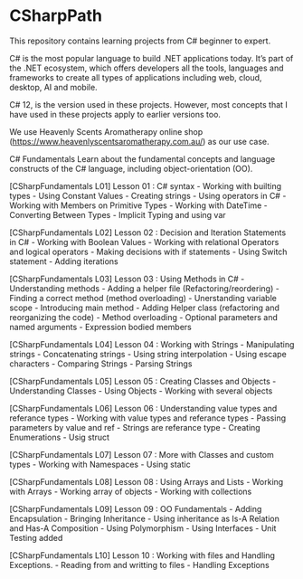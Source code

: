 # CSharpPath
This repository contains learning projects from C# beginner to expert. 

C# is the most popular language to build .NET applications today. It’s part of the .NET ecosystem, which offers developers all the tools, languages and frameworks to create all types of applications including web, cloud, desktop, AI and mobile.

C# 12, is the version used in these projects. However, most concepts that I have used in these projects apply to earlier versions too.

We use Heavenly Scents Aromatherapy online shop (https://www.heavenlyscentsaromatherapy.com.au/) as our use case.

C# Fundamentals
Learn about the fundamental concepts and language constructs of the C# language, including object-orientation (OO).

[CSharpFundamentals L01] Lesson 01 : C# syntax
	- Working with builting types
 	- Using Constant Values
  	- Creating strings
   	- Using operators in C#
    - Working with Members on Primitive Types
    - Working with DateTime
	- Converting Between Types
	- Implicit Typing and using var
 
[CSharpFundamentals L02] Lesson 02 : Decision and Iteration Statements in C#
	- Working with Boolean Values
	- Working with relational Operators and logical operators
    - Making decisions with if statements
	- Using Switch statement
	- Adding iterations

[CSharpFundamentals L03] Lesson 03 : Using Methods in C#
	- Understanding methods
	- Adding a helper file (Refactoring/reordering)
	- Finding a correct method (method overloading)
	- Unerstanding variable scope
	- Introducing main method
	- Adding Helper class (refactoring and reorganizing the code)
	- Method overloading
	- Optional parameters and named arguments
	- Expression bodied members

[CSharpFundamentals L04] Lesson 04 : Working with Strings
	- Manipulating strings
	- Concatenating strings
	- Using string interpolation
	- Using escape characters
	- Comparing Strings
	- Parsing Strings

[CSharpFundamentals L05] Lesson 05 : Creating Classes and Objects
	- Understanding Classes
	- Using Objects
	- Working with several objects

[CSharpFundamentals L06] Lesson 06 : Understanding value types and referance types
	- Working with value types and referance types
	- Passing parameters by value and ref
	- Strings are referance type
	- Creating Enumerations
	- Usig struct
	
[CSharpFundamentals L07] Lesson 07 : More with Classes and custom types
	- Working with Namespaces
	- Using static

[CSharpFundamentals L08] Lesson 08 : Using Arrays and Lists
	- Working with Arrays
	- Working array of objects
	- Working with collections

[CSharpFundamentals L09] Lesson 09 : OO Fundamentals
	- Adding Encapsulation
	- Bringing Inheritance
	- Using inheritance as Is-A Relation and Has-A Composition
	- Using Polymorphism
	- Using Interfaces
	- Unit Testing added

[CSharpFundamentals L10] Lesson 10 : Working with files and Handling Exceptions.
	- Reading from and writting to files
	- Handling Exceptions








